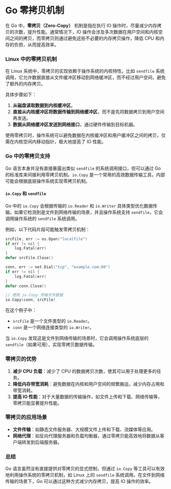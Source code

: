 # Go 零拷贝机制

在 Go 中，**零拷贝（Zero-Copy）** 机制是指在执行 IO 操作时，尽量减少内存拷贝的次数，提升性能。通常情况下，IO 操作会涉及多次数据在用户空间和内核空间之间的拷贝，而零拷贝则通过避免这些不必要的内存拷贝操作，降低 CPU 和内存的负担，从而提高效率。

### Linux 中的零拷贝机制

在 Linux 系统中，零拷贝的实现依赖于操作系统的内核特性。比如 `sendfile` 系统调用，它允许数据直接从文件缓冲区移动到网络缓冲区，而不经过用户空间，避免了额外的内存拷贝。

具体步骤如下：

1. **从磁盘读取数据到内核缓冲区**。
2. **直接从内核缓冲区将数据传输到网络缓冲区**，而不是先将数据拷贝到用户空间再发送。
3. **数据从网络缓冲区发送到网络接口**，通过硬件传输到目标机器。

使用零拷贝时，操作系统可以避免数据在内核缓冲区和用户缓冲区之间的拷贝，仅需在内核空间内移动指针，极大地提高了 IO 性能。

### Go 中的零拷贝支持

Go 语言本身并没有直接暴露出类似 `sendfile` 的系统调用接口，但可以通过 Go 的标准库来间接利用零拷贝机制。`io.Copy` 是一个常用的高效数据传输工具，内部可能会根据底层操作系统实现零拷贝机制。

#### `io.Copy` 和 `sendfile`

Go 中的 `io.Copy` 会根据传输的 `io.Reader` 和 `io.Writer` 具体类型优化数据传输。如果它检测到是文件到网络传输的场景，并且操作系统支持 `sendfile`，它会调用操作系统的 `sendfile` 系统调用。

例如，以下代码片段可能触发零拷贝机制：

```go
srcFile, err := os.Open("localfile")
if err != nil {
    log.Fatal(err)
}
defer srcFile.Close()

conn, err := net.Dial("tcp", "example.com:80")
if err != nil {
    log.Fatal(err)
}
defer conn.Close()

// 使用 io.Copy 传输文件数据
io.Copy(conn, srcFile)
```

在这个例子中：

- `srcFile` 是一个文件类型的 `io.Reader`。
- `conn` 是一个网络连接类型的 `io.Writer`。

当 `io.Copy` 发现这是文件到网络传输的场景时，它会调用操作系统底层的 `sendfile`（如果可用），实现零拷贝数据传输。

### 零拷贝的优势

1. **减少 CPU 负载**：减少了 CPU 的数据拷贝次数，使其可以用于处理更多的任务。
2. **降低内存带宽消耗**：避免数据在内核和用户空间的频繁搬运，减少内存占用和带宽消耗。
3. **提高 IO 性能**：对于大量数据的传输操作，如文件上传和下载、网络传输等，零拷贝能显著提升性能。

### 零拷贝的应用场景

- **文件传输**：如静态文件服务器、大规模文件上传和下载、流媒体等应用。
- **网络代理**：如反向代理服务器和负载均衡器，通过零拷贝能高效地将数据从客户端转发到后端服务器。

### 总结

Go 语言虽然没有直接提供对零拷贝的显式控制，但通过 `io.Copy` 等工具可以有效地利用操作系统的零拷贝机制，如 Linux 上的 `sendfile` 系统调用。在文件到网络传输的场景下，Go 可以通过这种方式减少内存拷贝，提高 IO 操作的效率。